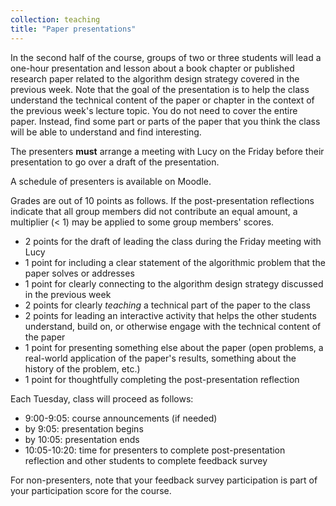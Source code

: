 ```yaml
---
collection: teaching
title: "Paper presentations"
---
```


In the second half of the course, groups of two or three students will lead a one-hour presentation and lesson about a book chapter or published
research paper related to the algorithm design strategy covered in the previous week. Note that the goal of the presentation is to
help the class understand the technical content of the paper or chapter in the context of the previous week's lecture topic. You do not need to cover the entire paper. Instead, find some part or parts of the paper that you think the class will be able to understand and find interesting.

The presenters **must** arrange a meeting with Lucy on the Friday before their presentation to go over a draft of the presentation.

A schedule of presenters is available on Moodle.

Grades are out of 10 points as follows. If the post-presentation reflections indicate that all group members did not
contribute an equal amount, a multiplier (< 1) may be applied to some group members' scores.
* 2 points for the draft of leading the class during the Friday meeting with Lucy
* 1 point for including a clear statement of the algorithmic problem that the paper solves or addresses
* 1 point for clearly connecting to the algorithm design strategy discussed in the previous week
* 2 points for clearly *teaching* a technical part of the paper to the class
* 2 points for leading an interactive activity that helps the other students understand, build on, or otherwise engage with the technical content of the paper
* 1 point for presenting something else about the paper (open problems, a real-world application of the paper's results, something about the history of the problem, etc.)
* 1 point for thoughtfully completing the post-presentation reflection

Each Tuesday, class will proceed as follows:
* 9:00-9:05: course announcements (if needed)
* by 9:05: presentation begins
* by 10:05: presentation ends
* 10:05-10:20: time for presenters to complete post-presentation reflection and other students to complete feedback survey

For non-presenters, note that your feedback survey participation is part of your participation score for the course.
